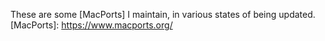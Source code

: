 These are some [MacPorts] I maintain, in various states of being updated.
[MacPorts]: https://www.macports.org/
